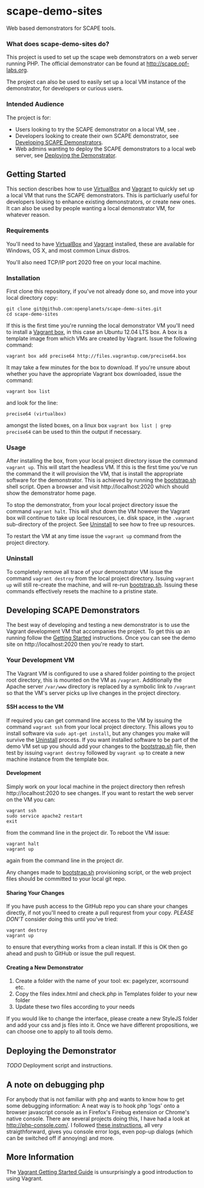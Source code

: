 # scape-demo-sites

Web based demonstrators for SCAPE tools.

### What does scape-demo-sites do?

This project is used to set up the scape web demonstrators on a web server running PHP.  The official demonstrator can be found at http://scape.opf-labs.org.

The project can also be used to easily set up a local VM instance of the demonstrator, for developers or curious users.

### Intended Audience

The project is for:
 * Users looking to try the SCAPE demonstrator on a local VM, see .
 * Developers looking to create their own SCAPE demonstrator, see [Developing SCAPE Demonstrators](#creating).
 * Web admins wanting to deploy the SCAPE demonstrators to a local web server, see [Deploying the Demonstrator](#deploying).

## <a name="starting"></a>Getting Started

This section describes how to use [VirtualBox](https://www.virtualbox.org/) and [Vagrant](http://www.vagrantup.com/) to quickly set up a local VM that runs the SCAPE demonstrators.  This is particluarly useful for developers looking to enhance existing demonstrators, or create new ones.  It can also be used by people wanting a local demonstrator VM, for whatever reason.

### Requirements

You'll need to have [VirtualBox](https://www.virtualbox.org/wiki/Downloads) and [Vagrant](http://www.vagrantup.com/downloads.html) installed, these are available for Windows, OS X, and most common Linux distros.

You'll also need TCP/IP port 2020 free on your local machine.

### Installation

First clone this repository, if you've not already done so, and move into your local directory copy:
```
git clone git@github.com:openplanets/scape-demo-sites.git
cd scape-demo-sites
```

If this is the first time you're running the local demonstrator VM you'll need to install a [Vagrant box](http://docs.vagrantup.com/v2/boxes.html), in this case an Ubuntu 12.04 LTS box.  A box is a template image from which VMs are created by Vagrant. Issue the following command:
```
vagrant box add precise64 http://files.vagrantup.com/precise64.box
```
It may take a few minutes for the box to download. If you're unsure about whether you have the appropriate Vagrant box downloaded, issue the command:
```
vagrant box list
```
and look for the line:
```
precise64 (virtualbox)
```
amongst the listed boxes, on a linux box ```vagrant box list | grep precise64``` can be used to thin the output if necessary.

### Usage

After installing the box, from your local project directory issue the command ```vagrant up```. This will start the headless VM.  If this is the first time you've run the command the it will provision the VM, that is install the appropriate software for the demonstrator. This is achieved by running the [bootstrap.sh](./bootstrap.sh) shell script.  Open a browser and visit http://localhost:2020 which should show the demonstrator home page.

To stop the demonstrator, from your local project directory issue the command ```vagrant halt```.  This will shut down the VM however the Vagrant box will continue to take up local resources, i.e. disk space, in the ```.vagrant``` sub-directory of the project.  See [Uninstall](#destroying) to see how to free up resources.

To restart the VM at any time issue the ```vagrant up``` command from the project directory.

### <a name="destroying"></a>Uninstall

To completely remove all trace of your demonstrator VM issue the command ```vagrant destroy``` from the local project directory.  Issuing ```vagrant up``` will still re-create the machine, and will re-run [bootstrap.sh](./bootstrap.sh).  Issuing these commands effectively resets the machine to a pristine state.

## <a name="creating"></a>Developing SCAPE Demonstrators

The best way of developing and testing a new demonstrator is to use the Vagrant development VM that accompanies the project.  To get this up an running follow the [Getting Started](#starting) instructions.  Once you can see the demo site on http://localhost:2020 then you're ready to start.

### Your Development VM

The Vagrant VM is configured to use a shared folder pointing to the project root directory, this is mounted on the VM as ```/vagrant```.  Additionally the Apache server ```/var/www``` directory is replaced by a symbolic link to ```/vagrant``` so that the VM's server picks up live changes in the project directory.

#### SSH access to the VM

If required you can get command line access to the VM by issuing the command ```vagrant ssh``` from your local project directory.  This allows you to install software via ```sudo apt-get install```, but any changes you make will survive the [Uninstall](#destroying) process. If you want installed software to be part of the demo VM set up you should add your changes to the [bootstrap.sh](./bootstrap.sh) file, then test by issuing ```vagrant destroy``` followed by ```vagrant up``` to create a new machine instance from the template box.

#### Development

Simply work on your local machine in the project directory then refresh http://localhost:2020 to see changes.  If you want to restart the web server on the VM you can:
```
vagrant ssh
sudo service apache2 restart
exit
```
from the command line in the project dir.  To reboot the VM issue:
```
vagrant halt
vagrant up
```
again from the command line in the project dir.

Any changes made to [bootstrap.sh](./bootstrap.sh) provisioning script, or the web project files should be committed to your local git repo.

#### Sharing Your Changes

If you have push access to the GitHub repo you can share your changes directly, if not you'll need to create a pull requrest from your copy. *PLEASE DON'T* consider doing this until you've tried:
```
vagrant destroy
vagrant up
```
to ensure that everything works from a clean install.  If this is OK then go ahead and push to GitHub or issue the pull request.

#### Creating a New Demonstrator

1. Create a folder with the name of your tool: ex: pagelyzer, xcorrsound etc.
2. Copy the files index.html and check.php in Templates folder to your new folder
3. Update these two files according to your needs

If you would like to change the interface, please create a new StyleJS folder and add your css and js files into it.
Once we have different propositions, we can choose one to apply to all tools demo.

## <a name="deploying"></a>Deploying the Demonstrator

*TODO* Deployment script and instructions.

## A note on debugging php
For anybody that is not familiar with php and wants to know how to get some debugging information: A neat way is to hook php 'logs' onto a browser javascript console as in Firefox's Firebug extension or Chrome's native console. There are several projects doing this, I have had a look at <a href="http://php-console.com/">http://php-console.com/</a>. I followed <a href="http://php-console.com/instance/examples/#debug_vars">these instructions</a>, all very straigthforward, gives you console error logs, even pop-up dialogs (which can be switched off if annoying) and more.

## More Information

The [Vagrant Getting Started Guide](http://docs.vagrantup.com/v2/getting-started/index.html) is unsurprisingly a good introduction to using Vagrant.
